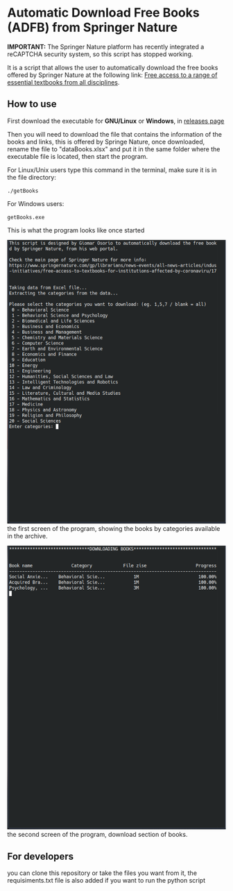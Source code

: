 # Automatic Download Free Books (ADFB) from Springer Nature

**IMPORTANT:**
The Springer Nature platform has recently integrated a reCAPTCHA security system, so this script has stopped working.

It is a script that allows the user to automatically download the free books offered by Springer Nature at the following link: [Free access to a range of essential textbooks from all disciplines](https://www.springernature.com/gp/librarians/news-events/all-news-articles/industry-news-initiatives/free-access-to-textbooks-for-institutions-affected-by-coronaviru/17855960).

## How to use

First download the executable for **GNU/Linux** or **Windows**, in [releases page](https://github.com/GiomarOsorio/ADFB_SpringerNature/releases)

Then you will need to download the file that contains the information of the books and links, this is offered by Springe Nature, once downloaded, rename the file to "dataBooks.xlsx" and put it in the same folder where the executable file is located, then start the program.

For Linux/Unix users type this command in the terminal, make sure it is in the file directory:

    ./getBooks

For Windows users: 

    getBooks.exe

This is what the program looks like once started

![image first page of program](images/first%20page.png) \
the first screen of the program, showing the books by categories available in the archive.


![image second page of program](images/second%20page.png) \
the second screen of the program, download section of books.


## For developers

you can clone this repository or take the files you want from it, the requisiments.txt file is also added if you want to run the python script

